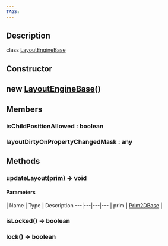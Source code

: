 ```yaml
---
TAGS:
---
```

## Description

class [LayoutEngineBase](/classes/2.4/LayoutEngineBase)



## Constructor

## new [LayoutEngineBase](/classes/2.4/LayoutEngineBase)()


## Members

### isChildPositionAllowed : boolean



### layoutDirtyOnPropertyChangedMask : any



## Methods

### updateLayout(prim) &rarr; void



#### Parameters
 | Name | Type | Description
---|---|---|---
 | prim | [Prim2DBase](/classes/2.4/Prim2DBase) | 

### isLocked() &rarr; boolean


### lock() &rarr; boolean


